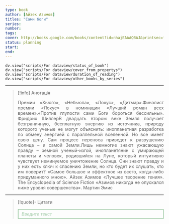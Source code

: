 ```yaml
---
type: book
author: [Айзек Азимов]
titles: "Сами боги"
series:
number:
tags:
cover: http://books.google.com/books/content?id=nhajEAAAQBAJ&printsec=frontcover&img=1&zoom=1&edge=curl&source=gbs_api
status: planning
start:
end:
---
```

```dataviewjs
dv.view("scripts/For dataview/status_of_book")
dv.view("scripts/For dataview/cover_from_propertys")
dv.view("scripts/For dataview/duration_of_reading")
dv.view("scripts/For dataview/other_books_by_series")
```
---

>[!info] Анотація
><p align="justify">Премии «Хьюго», «Небьюла», «Локус», «Дитмар».Финалист премии «Локус» в номинации «Лучший роман всех времен».«Против глупости сами Боги бороться бессильны». Фридрих ШиллерВ двадцать втором веке Земля получает безграничную, бесплатную энергию из источника, природу которого ученые не могут объяснить: инопланетная разработка по обмену энергией с параллельной вселенной. Но все имеет свою цену. Сам процесс переноса приведет к разрушению Солнца – и самой Земли.Лишь немногие знают ужасающую правду – земной ученый-изгой, инопланетянин с умирающей планеты и человек, родившийся на Луне, который интуитивно чувствует неминуемое уничтожение Солнца. Они знают правду и у них есть ключ к спасению Земли, но кто будет их слушать, кто им поверит? «Самое большое и эффектное из всего, когда-либо придуманного мною». Айзек Азимов «Лучшее творение гения». The Encyclopedia of Science Fiction «Азимов никогда не опускался ниже уровня совершенства». Мартин Эмис </p>

---

>[!quote]- Цитати
><div align="justify" style="border: 2px solid #A0CAA6; padding: 5px 10px 5px 10px; font-style: italic; color: #A0CAA6 ">Введите текст</div>